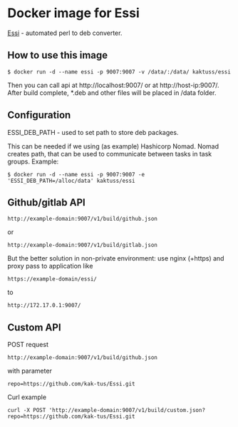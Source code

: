 # Docker image for Essi

[Essi](https://github.com/kak-tus/Essi) - automated perl to deb converter.

## How to use this image

```
$ docker run -d --name essi -p 9007:9007 -v /data/:/data/ kaktuss/essi
```

Then you can call api at http://localhost:9007/ or at http://host-ip:9007/. After build complete, *.deb and other files will be placed in /data folder.

## Configuration

ESSI_DEB_PATH - used to set path to store deb packages.

This can be needed if we using (as example) Hashicorp Nomad. Nomad creates path, that can be used to communicate between tasks in task groups. Example:

```
$ docker run -d --name essi -p 9007:9007 -e 'ESSI_DEB_PATH=/alloc/data' kaktuss/essi
```


## Github/gitlab API

```
http://example-domain:9007/v1/build/github.json
```

or

```
http://example-domain:9007/v1/build/gitlab.json
```

But the better solution in non-private environment: use nginx (+https) and proxy pass to application like

```
https://example-domain/essi/
```

to

```
http://172.17.0.1:9007/
```

## Custom API

POST request

```
http://example-domain:9007/v1/build/github.json
```

with parameter

```
repo=https://github.com/kak-tus/Essi.git
```

Curl example

```
curl -X POST 'http://example-domain:9007/v1/build/custom.json?repo=https://github.com/kak-tus/Essi.git
```
